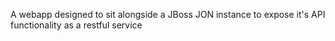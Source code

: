 A webapp designed to sit alongside a JBoss JON instance to expose it's API functionality as a restful service
